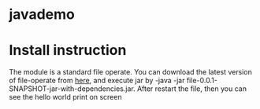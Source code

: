 # javademo
# Install instruction
The module is a standard file operate. You can download the latest version of file-operate from [here](https://github.com/357724264/java-demo/releases), and execute jar by 
-java -jar file-0.0.1-SNAPSHOT-jar-with-dependencies.jar. 
After restart the file, then you can see the hello world print on screen